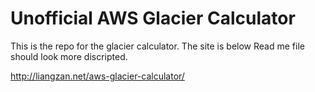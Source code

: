 # Unofficial AWS Glacier Calculator

This is the repo for the glacier calculator. The site is below
Read me file should look more discripted.

http://liangzan.net/aws-glacier-calculator/

